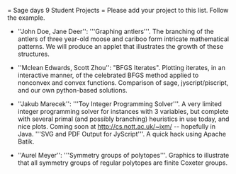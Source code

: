 = Sage days 9 Student Projects =
Please add your project to this list. Follow the example.

 * ''John Doe, Jane Deer'': '''Graphing antlers'''. The branching of the antlers of three year-old moose and cariboo form intricate mathematical patterns. We will produce an applet that illustrates the growth of these structures.

 * ''Mclean Edwards, Scott Zhou'': "BFGS Iterates".  Plotting iterates, in an interactive manner, of the celebrated BFGS method applied to nonconvex and convex functions.  Comparison of sage, jyscript/piscript, and our own python-based solutions.

 * ''Jakub Marecek'': '''Toy Integer Programming Solver'''.  A very limited integer programming solver for instances with 3 variables, but complete with several primal (and possibly branching) heuristics in use today, and nice plots. Coming soon at http://cs.nott.ac.uk/~jxm/ -- hopefully in Java. '''SVG and PDF Output for JyScript'''. A quick hack using Apache Batik.  

 * ''Aurel Meyer'': '''Symmetry groups of polytopes'''.  Graphics to illustrate that all symmetry groups of regular polytopes are finite Coxeter groups.
